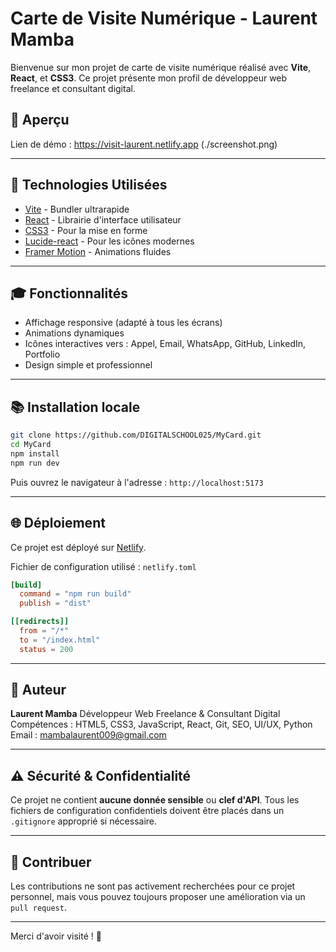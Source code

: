 # Carte de Visite Numérique - Laurent Mamba

Bienvenue sur mon projet de carte de visite numérique réalisé avec **Vite**, **React**, et **CSS3**. Ce projet présente mon profil de développeur web freelance et consultant digital.

## 📅 Aperçu

Lien de démo : https://visit-laurent.netlify.app
(./screenshot.png) <!-- Ajoute une capture d'écran si disponible -->

---

## 📄 Technologies Utilisées

* [Vite](https://vitejs.dev/) - Bundler ultrarapide
* [React](https://reactjs.org/) - Librairie d'interface utilisateur
* [CSS3](https://developer.mozilla.org/fr/docs/Web/CSS) - Pour la mise en forme
* [Lucide-react](https://lucide.dev/) - Pour les icônes modernes
* [Framer Motion](https://www.framer.com/motion/) - Animations fluides

---

## 🎓 Fonctionnalités

* Affichage responsive (adapté à tous les écrans)
* Animations dynamiques
* Icônes interactives vers : Appel, Email, WhatsApp, GitHub, LinkedIn, Portfolio
* Design simple et professionnel

---

## 📚 Installation locale

```bash
git clone https://github.com/DIGITALSCHOOL025/MyCard.git
cd MyCard
npm install
npm run dev
```

Puis ouvrez le navigateur à l'adresse : `http://localhost:5173`

---

## 🌐 Déploiement

Ce projet est déployé sur [Netlify](https://www.netlify.com/).

Fichier de configuration utilisé : `netlify.toml`

```toml
[build]
  command = "npm run build"
  publish = "dist"

[[redirects]]
  from = "/*"
  to = "/index.html"
  status = 200
```

---

## 🚀 Auteur

**Laurent Mamba**
Développeur Web Freelance & Consultant Digital
Compétences : HTML5, CSS3, JavaScript, React, Git, SEO, UI/UX, Python
Email : [mambalaurent009@gmail.com](mailto:mambalaurent009@gmail.com)

---

## ⚠️ Sécurité & Confidentialité

Ce projet ne contient **aucune donnée sensible** ou **clef d'API**. Tous les fichiers de configuration confidentiels doivent être placés dans un `.gitignore` approprié si nécessaire.

---

## 🙌 Contribuer

Les contributions ne sont pas activement recherchées pour ce projet personnel, mais vous pouvez toujours proposer une amélioration via un `pull request`.

---

Merci d'avoir visité ! 🚀
